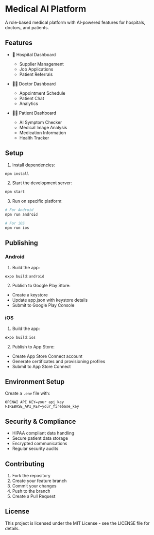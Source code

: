 # Medical AI Platform

A role-based medical platform with AI-powered features for hospitals, doctors, and patients.

## Features

- 🏥 Hospital Dashboard
  - Supplier Management
  - Job Applications
  - Patient Referrals

- 👨‍⚕️ Doctor Dashboard
  - Appointment Schedule
  - Patient Chat
  - Analytics

- 🧑‍⚕️ Patient Dashboard
  - AI Symptom Checker
  - Medical Image Analysis
  - Medication Information
  - Health Tracker

## Setup

1. Install dependencies:
```bash
npm install
```

2. Start the development server:
```bash
npm start
```

3. Run on specific platform:
```bash
# For Android
npm run android

# For iOS
npm run ios
```

## Publishing

### Android
1. Build the app:
```bash
expo build:android
```

2. Publish to Google Play Store:
- Create a keystore
- Update app.json with keystore details
- Submit to Google Play Console

### iOS
1. Build the app:
```bash
expo build:ios
```

2. Publish to App Store:
- Create App Store Connect account
- Generate certificates and provisioning profiles
- Submit to App Store Connect

## Environment Setup

Create a `.env` file with:
```
OPENAI_API_KEY=your_api_key
FIREBASE_API_KEY=your_firebase_key
```

## Security & Compliance

- HIPAA compliant data handling
- Secure patient data storage
- Encrypted communications
- Regular security audits

## Contributing

1. Fork the repository
2. Create your feature branch
3. Commit your changes
4. Push to the branch
5. Create a Pull Request

## License

This project is licensed under the MIT License - see the LICENSE file for details. 